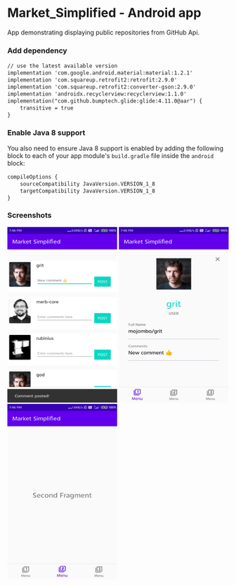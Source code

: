 # Market_Simplified - Android app
App demonstrating displaying public repositories from GitHub Api.

### Add dependency

```
// use the latest available version
implementation 'com.google.android.material:material:1.2.1'
implementation 'com.squareup.retrofit2:retrofit:2.9.0'
implementation 'com.squareup.retrofit2:converter-gson:2.9.0'
implementation 'androidx.recyclerview:recyclerview:1.1.0'
implementation("com.github.bumptech.glide:glide:4.11.0@aar") {
    transitive = true
}
```

### Enable Java 8 support

You also need to ensure Java 8 support is enabled by adding the following block to each of your app module's `build.gradle` file inside the `android` block:

```
compileOptions {
    sourceCompatibility JavaVersion.VERSION_1_8
    targetCompatibility JavaVersion.VERSION_1_8
}
```

### Screenshots
<img src="https://github.com/u-dilipan/Market_Simplified/blob/master/image1.jpg" width="250" height="400">
<img src="https://github.com/u-dilipan/Market_Simplified/blob/master/image2.jpg" width="250" height="400">
<img src="https://github.com/u-dilipan/Market_Simplified/blob/master/image3.jpg" width="250" height="400">
